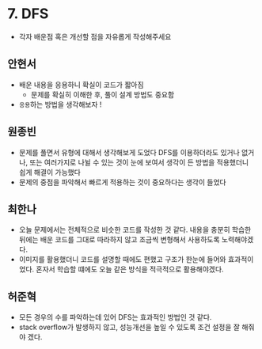 # 7. DFS

- 각자 배운점 혹은 개선할 점을 자유롭게 작성해주세요


## 안현서
- 배운 내용을 응용하니 확실이 코드가 짧아짐
	- 문제를 확실히 이해한 후, 풀이 설계 방법도 중요함
- `응용`하는 방법을 생각해보자 !

## 원종빈
- 문제를 풀면서 유형에 대해서 생각해보게 도었다 DFS를 이용하더라도 있거나 없거나, 또는 여러가지로 나뉠 수 있는 것이 눈에 보여서 생각이 든 방법을 적용했더니 쉽게 해결이 가능했다 
- 문제의 중점을 파악해서 빠르게 적용하는 것이 중요하다는 생각이 들었다

## 최한나
- 오늘 문제에서는 전체적으로 비슷한 코드를 작성한 것 같다. 내용을 충분히 학습한 뒤에는 배운 코드를 그대로 따라하지 않고 조금씩 변형해서 사용하도록 노력해야겠다.
- 이미지를 활용했더니 코드를 설명할 때에도 편했고 구조가 한눈에 들어와 효과적이었다. 혼자서 학습할 떄에도 오늘 같은 방식을 적극적으로 활용해야겠다. 


## 허준혁
- 모든 경우의 수를 파악하는데 있어 DFS는 효과적인 방법인 것 같다.
- stack overflow가 발생하지 않고, 성능개선을 높일 수 있도록 조건 설정을 잘 해줘야 겠다.